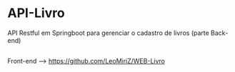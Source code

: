 # API-Livro

API Restful em Springboot para gerenciar o cadastro de livros (parte Back-end)

##

Front-end --> https://github.com/LeoMiriZ/WEB-Livro
